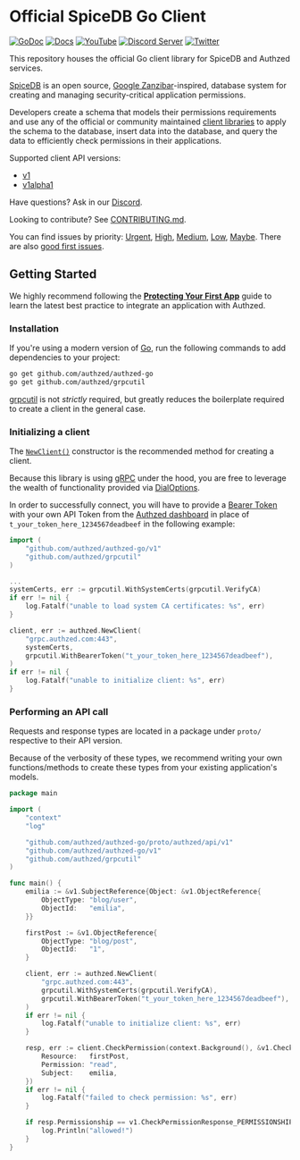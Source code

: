 # Official SpiceDB Go Client

[![GoDoc](https://godoc.org/github.com/authzed/authzed-go?status.svg)](https://godoc.org/github.com/authzed/authzed-go)
[![Docs](https://img.shields.io/badge/docs-authzed.com-%234B4B6C "Authzed Documentation")](https://authzed.com/docs)
[![YouTube](https://img.shields.io/youtube/channel/views/UCFeSgZf0rPqQteiTQNGgTPg?color=%23F40203&logo=youtube&style=flat-square&label=YouTube "Authzed YouTube Channel")](https://www.youtube.com/channel/UCFeSgZf0rPqQteiTQNGgTPg)
[![Discord Server](https://img.shields.io/discord/844600078504951838?color=7289da&logo=discord "Discord Server")](https://authzed.com/discord)
[![Twitter](https://img.shields.io/badge/twitter-%40authzed-1D8EEE?logo=twitter "@authzed on Twitter")](https://twitter.com/authzed)

This repository houses the official Go client library for SpiceDB and Authzed services.

[SpiceDB] is an open source, [Google Zanzibar]-inspired, database system for creating and managing security-critical application permissions.

Developers create a schema that models their permissions requirements and use any of the official or community maintained [client libraries] to apply the schema to the database, insert data into the database, and query the data to efficiently check permissions in their applications.

[SpiceDB]: https://github.com/authzed/spicedb
[Google Zanzibar]: https://authzed.com/blog/what-is-zanzibar/
[client libraries]: https://github.com/authzed/awesome-spicedb#clients

Supported client API versions:
- [v1](https://buf.build/authzed/api/docs/main/authzed.api.v1)
- [v1alpha1](https://buf.build/authzed/api/docs/main/authzed.api.v1alpha1)

Have questions? Ask in our [Discord].

Looking to contribute? See [CONTRIBUTING.md].

You can find issues by priority: [Urgent], [High], [Medium], [Low], [Maybe].
There are also [good first issues].

[Discord]: https://authzed.com/discord
[CONTRIBUTING.md]: https://github.com/authzed/authzed-go/blob/main/CONTRIBUTING.md
[Urgent]: https://github.com/authzed/authzed-go/labels/priority%2F0%20urgent
[High]: https://github.com/authzed/authzed-go/labels/priority%2F1%20high
[Medium]: https://github.com/authzed/authzed-go/labels/priority%2F2%20medium
[Low]: https://github.com/authzed/authzed-go/labels/priority%2F3%20low
[Maybe]: https://github.com/authzed/authzed-go/labels/priority%2F4%20maybe
[good first issues]: https://github.com/authzed/authzed-go/labels/hint%2Fgood%20first%20issue

## Getting Started

We highly recommend following the **[Protecting Your First App]** guide to learn the latest best practice to integrate an application with Authzed.

[Protecting Your First App]: https://docs.authzed.com/guides/first-app

### Installation

If you're using a modern version of [Go], run the following commands to add dependencies to your project:

```sh
go get github.com/authzed/authzed-go
go get github.com/authzed/grpcutil
```

[grpcutil] is not _strictly_ required, but greatly reduces the boilerplate required to create a client in the general case.

[Go]: https://golang.org/dl/
[grpcutil]: https://github.com/authzed/grpcutil

### Initializing a client

The [`NewClient()`] constructor is the recommended method for creating a client.

Because this library is using [gRPC] under the hood, you are free to leverage the wealth of functionality provided via [DialOptions].

In order to successfully connect, you will have to provide a [Bearer Token] with your own API Token from the [Authzed dashboard] in place of `t_your_token_here_1234567deadbeef` in the following example:

[`NewClient()`]: https://pkg.go.dev/github.com/authzed/authzed-go/v1#NewClient
[Bearer Token]: https://datatracker.ietf.org/doc/html/rfc6750#section-2.1
[Authzed Dashboard]: https://app.authzed.com
[gRPC]: https://grpc.io
[DialOptions]: https://pkg.go.dev/google.golang.org/grpc?utm_source=godoc#DialOption

```go
import (
	"github.com/authzed/authzed-go/v1"
	"github.com/authzed/grpcutil"
)

...
systemCerts, err := grpcutil.WithSystemCerts(grpcutil.VerifyCA)
if err != nil {
	log.Fatalf("unable to load system CA certificates: %s", err)
}

client, err := authzed.NewClient(
	"grpc.authzed.com:443",
	systemCerts,
	grpcutil.WithBearerToken("t_your_token_here_1234567deadbeef"),
)
if err != nil {
	log.Fatalf("unable to initialize client: %s", err)
}
```

### Performing an API call

Requests and response types are located in a package under `proto/` respective to their API version.

Because of the verbosity of these types, we recommend writing your own functions/methods to create these types from your existing application's models.

```go
package main

import (
	"context"
	"log"

	"github.com/authzed/authzed-go/proto/authzed/api/v1"
	"github.com/authzed/authzed-go/v1"
	"github.com/authzed/grpcutil"
)

func main() {
	emilia := &v1.SubjectReference{Object: &v1.ObjectReference{
		ObjectType: "blog/user",
		ObjectId:   "emilia",
	}}

	firstPost := &v1.ObjectReference{
		ObjectType: "blog/post",
		ObjectId:   "1",
	}

	client, err := authzed.NewClient(
		"grpc.authzed.com:443",
		grpcutil.WithSystemCerts(grpcutil.VerifyCA),
		grpcutil.WithBearerToken("t_your_token_here_1234567deadbeef"),
	)
	if err != nil {
		log.Fatalf("unable to initialize client: %s", err)
	}

	resp, err := client.CheckPermission(context.Background(), &v1.CheckPermissionRequest{
		Resource:   firstPost,
		Permission: "read",
		Subject:    emilia,
	})
	if err != nil {
		log.Fatalf("failed to check permission: %s", err)
	}

	if resp.Permissionship == v1.CheckPermissionResponse_PERMISSIONSHIP_HAS_PERMISSION {
		log.Println("allowed!")
	}
}
```
